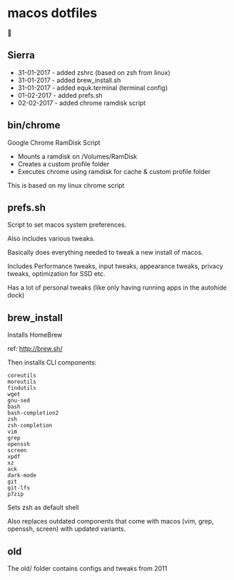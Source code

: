 # macos dotfiles

:green_apple:

## Sierra

* 31-01-2017 - added zshrc (based on zsh from linux)
* 31-01-2017 - added brew_install.sh
* 31-01-2017 - added equk.terminal (terminal config)
* 01-02-2017 - added prefs.sh
* 02-02-2017 - added chrome ramdisk script

## bin/chrome

Google Chrome RamDisk Script

* Mounts a ramdisk on /Volumes/RamDisk
* Creates a custom profile folder
* Executes chrome using ramdisk for cache & custom profile folder

This is based on my linux chrome script

## prefs.sh

Script to set macos system preferences.

Also includes various tweaks.

Basically does everything needed to tweak a new install of macos.

Includes Performance tweaks, input tweaks, appearance tweaks, privacy tweaks, optimization for SSD etc.

Has a lot of personal tweaks (like only having running apps in the autohide dock)

## brew_install

Installs HomeBrew

ref: http://brew.sh/

Then installs CLI components:

    coreutils
    moreutils
    findutils
    wget
    gnu-sed
    bash
    bash-completion2
    zsh
    zsh-completion
    vim
    grep
    openssh
    screen
    xpdf
    xz
    ack
    dark-mode
    git
    git-lfs
    p7zip

Sets zsh as default shell

Also replaces outdated components that come with macos (vim, grep, openssh, screen) with updated variants.

## old

The old/ folder contains configs and tweaks from 2011
